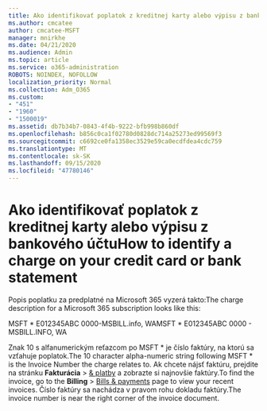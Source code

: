 ```yaml
---
title: Ako identifikovať poplatok z kreditnej karty alebo výpisu z bankového účtu
ms.author: cmcatee
author: cmcatee-MSFT
manager: mnirkhe
ms.date: 04/21/2020
ms.audience: Admin
ms.topic: article
ms.service: o365-administration
ROBOTS: NOINDEX, NOFOLLOW
localization_priority: Normal
ms.collection: Adm_O365
ms.custom:
- "451"
- "1960"
- "1500019"
ms.assetid: db7b34b7-0843-4f4b-9222-bfb998b860df
ms.openlocfilehash: b856c0ca1f02780d0828dc714a25273ed99569f3
ms.sourcegitcommit: c6692ce0fa1358ec3529e59ca0ecdfdea4cdc759
ms.translationtype: MT
ms.contentlocale: sk-SK
ms.lasthandoff: 09/15/2020
ms.locfileid: "47780146"
---
```

# <a name="how-to-identify-a-charge-on-your-credit-card-or-bank-statement"></a><span data-ttu-id="cf997-102">Ako identifikovať poplatok z kreditnej karty alebo výpisu z bankového účtu</span><span class="sxs-lookup"><span data-stu-id="cf997-102">How to identify a charge on your credit card or bank statement</span></span>

<span data-ttu-id="cf997-103">Popis poplatku za predplatné na Microsoft 365 vyzerá takto:</span><span class="sxs-lookup"><span data-stu-id="cf997-103">The charge description for a Microsoft 365 subscription looks like this:</span></span>
  
<span data-ttu-id="cf997-104">MSFT \* E012345ABC 0000-MSBILL.info, WA</span><span class="sxs-lookup"><span data-stu-id="cf997-104">MSFT \* E012345ABC 0000 - MSBILL.INFO, WA</span></span>
  
<span data-ttu-id="cf997-105">Znak 10 s alfanumerickým reťazcom po MSFT \* je číslo faktúry, na ktorú sa vzťahuje poplatok.</span><span class="sxs-lookup"><span data-stu-id="cf997-105">The 10 character alpha-numeric string following MSFT \* is the Invoice Number the charge relates to.</span></span> <span data-ttu-id="cf997-106">Ak chcete nájsť faktúru, prejdite na stránku **Fakturácia** \> [& platby](https://go.microsoft.com/fwlink/p/?linkid=848039) a zobrazte si najnovšie faktúry.</span><span class="sxs-lookup"><span data-stu-id="cf997-106">To find the invoice, go to the **Billing** \> [Bills & payments](https://go.microsoft.com/fwlink/p/?linkid=848039) page to view your recent invoices.</span></span> <span data-ttu-id="cf997-107">Číslo faktúry sa nachádza v pravom rohu dokladu faktúry.</span><span class="sxs-lookup"><span data-stu-id="cf997-107">The invoice number is near the right corner of the invoice document.</span></span>
